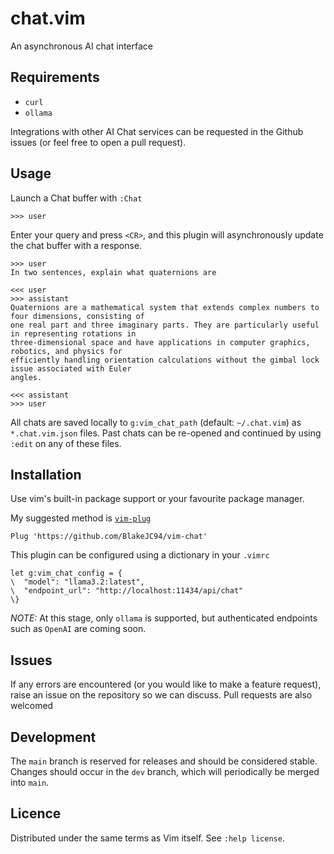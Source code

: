 # chat.vim
An asynchronous AI chat interface

## Requirements
- `curl`
- `ollama`

Integrations with other AI Chat services can be requested in the Github issues (or feel free to
open a pull request).

## Usage

Launch a Chat buffer with `:Chat`
```
>>> user

```

Enter your query and press `<CR>`, and this plugin will asynchronously update the chat buffer with
a response.

```
>>> user
In two sentences, explain what quaternions are

<<< user
>>> assistant
Quaternions are a mathematical system that extends complex numbers to four dimensions, consisting of
one real part and three imaginary parts. They are particularly useful in representing rotations in
three-dimensional space and have applications in computer graphics, robotics, and physics for
efficiently handling orientation calculations without the gimbal lock issue associated with Euler
angles.

<<< assistant
>>> user

```

All chats are saved locally to `g:vim_chat_path` (default: `~/.chat.vim`) as `*.chat.vim.json`
files. Past chats can be re-opened and continued by using `:edit` on any of these files.


## Installation
Use vim's built-in package support or your favourite package manager.

My suggested method is [`vim-plug`](https://github.com/junegunn/vim-plug)
```
Plug 'https://github.com/BlakeJC94/vim-chat'
```

This plugin can be configured using a dictionary in your `.vimrc`
```
let g:vim_chat_config = {
\  "model": "llama3.2:latest",
\  "endpoint_url": "http://localhost:11434/api/chat"
\}
```

*NOTE:* At this stage, only `ollama` is supported, but authenticated endpoints such as  `OpenAI` are
coming soon.

## Issues
If any errors are encountered (or you would like to make a feature request), raise an issue on the
repository so we can discuss. Pull requests are also welcomed

## Development
The `main` branch is reserved for releases and should be considered stable. Changes should occur in
the `dev` branch, which will periodically be merged into `main`.

## Licence
Distributed under the same terms as Vim itself. See `:help license`.

